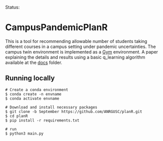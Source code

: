Status: 
# CampusPandemicPlanR
This is a tool for recommending allowable number of students taking different courses in a campus setting under pandemic uncertainties.
The campus twin environment is implemented as a [Gym](https://stable-baselines.readthedocs.io/en/master/guide/custom_env.html) environment.
A paper explaining the details and results using a basic q_learning algorithm available at the [docs](docs/paper.pdf) folder.

## Running locally 
```
# Create a conda environment
$ conda create -n envname
$ conda activate envname

# Download and install necessary packages
$ git clone -b September https://github.com/ANRGUSC/planR.git
$ cd planR
$ pip install -r requirements.txt

# run
$ python3 main.py

```






